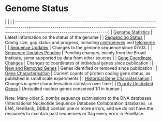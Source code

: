 # Genome Status

|                                                                                     |                                                                                                                     |
|-------------------------------------------------------------------------------------+---------------------------------------------------------------------------------------------------------------------|
| [Genome Statistics](status/statistics)                                              | Latest information on the status of the genome                                                                      |
| [Sequencing Status](status/sequencing-status)                                       | Contig size, gap status and progress, including [centromeres](status/centromeres) and [telomeres](status/telomeres) |
| [Sequence Updates](status/sequence-updates)                                         | Changes to the genome sequence since 07/03.                                                                         |
| [Sequence Updates Pending](status/sequence-updates-pending)                         | Pending changes, mainly from the Broad Institute, some supported by data from other sources                         |
| [Gene Coordinate Changes](status/gene-coordinate-changes)                           | Changes to coordinates of individual genes since publication                                                        |
| [New and Removed Genes](status/new-and-removed-genes)                               | Genes identified or removed since publication                                                                       |
| [Gene Characterisation](status/gene-characterisation)                               | Current counts of protein coding gene status, as published in small scale experiments                               |
| [Historical Gene Characterisation](status/gene-characterisation-statistics-history) | Changes in gene characterisation statistics over time                                                               |
| [Priority Unstudied Genes](status/priority-unstudied-genes)                         | Unstudied nuclear genes conserved 1:1 in human                                                                      |

Note: Many older *S. pombe* sequence submissions to the DNA databases
(International Nucleotide Sequence Database Collaboration databases,
i.e. ENA, GenBank, DDBJ) contain one or more errors, and we do not have
the resources to maintain past sequences or flag every error in PomBase.


